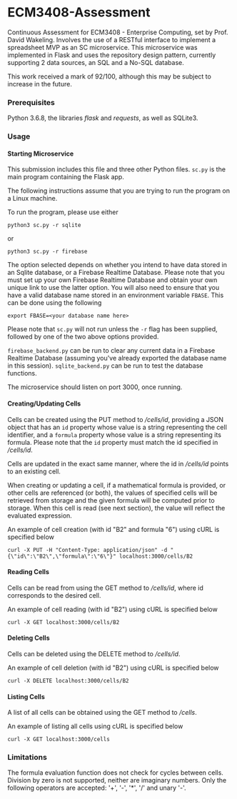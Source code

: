 # ECM3408-Assessment
Continuous Assessment for ECM3408 - Enterprise Computing, set by Prof. David Wakeling. Involves the use of a RESTful interface to implement a spreadsheet MVP as an SC microservice. This microservice was implemented in Flask and uses the repository design pattern, currently supporting 2 data sources, an SQL and a No-SQL database.

This work received a mark of 92/100, although this may be subject to increase in the future.

### Prerequisites

Python 3.6.8, the libraries *flask* and *requests*, as well as SQLite3.

### Usage

#### Starting Microservice

This submission includes this file and three other Python files. `sc.py` is the main program containing the Flask app.

The following instructions assume that you are trying to run the program on a Linux machine.

To run the program, please use either

```
python3 sc.py -r sqlite
```

or

```
python3 sc.py -r firebase
```

The option selected depends on whether you intend to have data stored in an Sqlite database, or a Firebase Realtime Database. Please note that you must set up your own Firebase Realtime Database and obtain your own unique link to use the latter option. You will also need to ensure that you have a valid database name stored in an environment variable `FBASE`. This can be done using the following

```
export FBASE=<your database name here>
```

Please note that `sc.py` will not run unless the `-r` flag has been supplied, followed by one of the two above options provided.

`firebase_backend.py` can be run to clear any current data in a Firebase Realtime Database (assuming you've already exported the database name in this session). `sqlite_backend.py` can be run to test the database functions.

The microservice should listen on port 3000, once running.

#### Creating/Updating Cells

Cells can be created using the PUT method to */cells/id*, providing a JSON object that has an `id` property whose value is a string representing the cell identifier, and a `formula` property whose value is a string representing its formula. Please note that the `id` property must match the id specified in */cells/id*.

Cells are updated in the exact same manner, where the id in */cells/id* points to an existing cell.

When creating or updating a cell, if a mathematical formula is provided, or other cells are referenced (or both), the values of specified cells will be retrieved from storage and the given formula will be computed prior to storage. When this cell is read (see next section), the value will reflect the evaluated expression.

An example of cell creation (with id "B2" and formula "6") using cURL is specified below
```
curl -X PUT -H "Content-Type: application/json" -d "{\"id\":\"B2\",\"formula\":\"6\"}" localhost:3000/cells/B2
```

#### Reading Cells

Cells can be read from using the GET method to */cells/id*, where id corresponds to the desired cell.

An example of cell reading (with id "B2") using cURL is specified below
```
curl -X GET localhost:3000/cells/B2
```

#### Deleting Cells

Cells can be deleted using the DELETE method to */cells/id*.

An example of cell deletion (with id "B2") using cURL is specified below
```
curl -X DELETE localhost:3000/cells/B2
```

#### Listing Cells

A list of all cells can be obtained using the GET method to */cells*.

An example of listing all cells using cURL is specified below
```
curl -X GET localhost:3000/cells
```

### Limitations

The formula evaluation function does not check for cycles between cells. Division by zero is not supported, neither are imaginary numbers. Only the following operators are accepted: '+', '-', '*', '/' and unary '-'.
